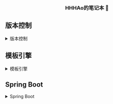<html>
	<head>
		<meta charset="UTF-8"></meta>
		<link rel="stylesheet" href="https://cdn.jsdelivr.net/npm/bootstrap@4.4.1/dist/css/bootstrap.min.css" integrity="sha384-Vkoo8x4CGsO3+Hhxv8T/Q5PaXtkKtu6ug5TOeNV6gBiFeWPGFN9MuhOf23Q9Ifjh" crossorigin="anonymous">
	</head>
	<body>
    <div class="alert alert-dark" role="alert" align="center">
      <h3>&emsp;HHHAo的笔记本 📒</h3>
    </div>
    <div class="jumbotron">

## 版本控制
<details>
<summary>版本控制</summary>
<details>
<summary>Git</summary>

### Git :monkey:
<details>
<summary>GIT 原理</summary>

---
#### GIT原理

---
- 工作流
```
克隆 Git 资源作为工作目录。
在克隆的资源上添加或修改文件。
如果其他人修改了，你可以更新资源。
在提交前查看修改。
提交修改。
在修改完成后，如果发现错误，可以撤回提交并再次修改并提交。
```
![git](assets/59c31e4400013bc911720340.jpeg)
</details>
<details>
<summary>快速使用</summary>

---
#### 快速使用

---
```git
$ git init

$ git add 文件名

# 添加当前目录的所有文件到暂存区
$ git add .

$ git commmit -m  "代码提交信息"

$ git remote add origin(远程仓库名) 链接

$ git push origin master

$ git push origin HEAD:test

$ git pull [remote] [branch]

$ git status

$ git log

# 下载远程仓库的所有变动
$ git fetch [remote]

# 管理远程仓库
$ git remote rm origin
$ git remote set-url origin 链接
$ git remote -v

#克隆:本地/远程SSH/远程HTTPS
$ git clone /path/to/repository
$ git clone username@host:/path/to/repository
$ git clone 连接地址
```
</details>
<details>
<summary>命令大全</summary>

---
#### Git命令大全

---
##### 1.新建代码库
```git
# 在当前目录新建一个Git代码库
$ git init
 
# 新建一个目录，将其初始化为Git代码库
$ git init [project-name]
 
# 下载一个项目和它的整个代码历史
```
###### 2.配置
```git
# 显示当前的Git配置
$ git config --list
 
# 编辑Git配置文件
$ git config -e [--global]
 
# 设置提交代码时的用户信息
$ git config [--global] user.name "[name]"
$ git config [--global] user.email "[email address]"
```
###### 3.增加/删除文件
```git
# 添加指定文件到暂存区
$ git add [file1] [file2] ...
 
# 添加指定目录到暂存区，包括子目录
$ git add [dir]
 
# 添加当前目录的所有文件到暂存区
$ git add .
 
# 添加每个变化前，都会要求确认
# 对于同一个文件的多处变化，可以实现分次提交
$ git add -p
 
# 删除工作区文件，并且将这次删除放入暂存区
$ git rm [file1] [file2] ...
 
# 停止追踪指定文件，但该文件会保留在工作区
$ git rm --cached [file]
 
# 改名文件，并且将这个改名放入暂存区
$ git mv [file-original] [file-renamed]
```
##### 4.代码提交
```git
# 提交暂存区到仓库区
$ git commit -m [message]
 
# 提交暂存区的指定文件到仓库区
$ git commit [file1] [file2] ... -m [message]
 
# 提交工作区自上次commit之后的变化，直接到仓库区
$ git commit -a
 
# 提交时显示所有diff信息
$ git commit -v
 
# 使用一次新的commit，替代上一次提交
# 如果代码没有任何新变化，则用来改写上一次commit的提交信息
$ git commit --amend -m [message]
 
# 重做上一次commit，并包括指定文件的新变化
$ git commit --amend [file1] [file2] ...
```
##### 5.分支
```git
# 列出所有本地分支
$ git branch
 
# 列出所有远程分支
$ git branch -r
 
# 列出所有本地分支和远程分支
$ git branch -a
 
# 新建一个分支，但依然停留在当前分支
$ git branch [branch-name]
 
# 新建一个分支，并切换到该分支
$ git checkout -b [branch]
 
# 新建一个分支，指向指定commit
$ git branch [branch] [commit]
 
# 新建一个分支，与指定的远程分支建立追踪关系
$ git branch --track [branch] [remote-branch]
 
# 切换到指定分支，并更新工作区
$ git checkout [branch-name]
 
# 切换到上一个分支
$ git checkout -
 
# 建立追踪关系，在现有分支与指定的远程分支之间
$ git branch --set-upstream [branch] [remote-branch]
 
# 合并指定分支到当前分支
$ git merge [branch]
 
# 选择一个commit，合并进当前分支
$ git cherry-pick [commit]
 
# 删除分支
$ git branch -d [branch-name]
 
# 删除远程分支
$ git push origin --delete [branch-name]
$ git branch -dr [remote/branch]
```
##### 6.标签
```git
# 列出所有tag
$ git tag
 
# 新建一个tag在当前commit
$ git tag [tag]
 
# 新建一个tag在指定commit
$ git tag [tag] [commit]
 
# 删除本地tag
$ git tag -d [tag]
 
# 删除远程tag
$ git push origin :refs/tags/[tagName]
 
# 查看tag信息
$ git show [tag]
 
# 提交指定tag
$ git push [remote] [tag]
 
# 提交所有tag
$ git push [remote] --tags
 
# 新建一个分支，指向某个tag
$ git checkout -b [branch] [tag]
```
##### 7.远程同步
```git
# 下载远程仓库的所有变动
$ git fetch [remote]
 
# 显示所有远程仓库
$ git remote -v
 
# 显示某个远程仓库的信息
$ git remote show [remote]
 
# 增加一个新的远程仓库，并命名
$ git remote add [shortname] [url]
 
# 取回远程仓库的变化，并与本地分支合并
$ git pull [remote] [branch]
 
# 上传本地指定分支到远程仓库
$ git push [remote] [branch]
 
# 强行推送当前分支到远程仓库，即使有冲突
$ git push [remote] --force
 
# 推送所有分支到远程仓库
$ git push [remote] --all
```
##### 8.查看信息
```git
# 显示有变更的文件
$ git status
 
# 显示当前分支的版本历史
$ git log
 
# 显示commit历史，以及每次commit发生变更的文件
$ git log --stat
 
# 搜索提交历史，根据关键词
$ git log -S [keyword]
 
# 显示某个commit之后的所有变动，每个commit占据一行
$ git log [tag] HEAD --pretty=format:%s
 
# 显示某个commit之后的所有变动，其"提交说明"必须符合搜索条件
$ git log [tag] HEAD --grep feature
 
# 显示某个文件的版本历史，包括文件改名
$ git log --follow [file]
$ git whatchanged [file]
 
# 显示指定文件相关的每一次diff
$ git log -p [file]
 
# 显示过去5次提交
$ git log -5 --pretty --oneline
 
# 显示所有提交过的用户，按提交次数排序
$ git shortlog -sn
 
# 显示指定文件是什么人在什么时间修改过
$ git blame [file]
 
# 显示暂存区和工作区的差异
$ git diff
 
# 显示暂存区和上一个commit的差异
$ git diff --cached [file]
 
# 显示工作区与当前分支最新commit之间的差异
$ git diff HEAD
 
# 显示两次提交之间的差异
$ git diff [first-branch]...[second-branch]
 
# 显示今天你写了多少行代码
$ git diff --shortstat "@{0 day ago}"
 
# 显示某次提交的元数据和内容变化
$ git show [commit]
 
# 显示某次提交发生变化的文件
$ git show --name-only [commit]
 
# 显示某次提交时，某个文件的内容
$ git show [commit]:[filename]
 
# 显示当前分支的最近几次提交
$ git reflog
```
##### 9.撤销
```git
# 恢复暂存区的指定文件到工作区
$ git checkout [file]
 
# 恢复某个commit的指定文件到暂存区和工作区
$ git checkout [commit] [file]
 
# 恢复暂存区的所有文件到工作区
$ git checkout .
 
# 重置暂存区的指定文件，与上一次commit保持一致，但工作区不变
$ git reset [file]
 
# 重置暂存区与工作区，与上一次commit保持一致
$ git reset --hard
 
# 重置当前分支的指针为指定commit，同时重置暂存区，但工作区不变
$ git reset [commit]
 
# 重置当前分支的HEAD为指定commit，同时重置暂存区和工作区，与指定commit一致
$ git reset --hard [commit]
 
# 重置当前HEAD为指定commit，但保持暂存区和工作区不变
$ git reset --keep [commit]
 
# 新建一个commit，用来撤销指定commit
# 后者的所有变化都将被前者抵消，并且应用到当前分支
$ git revert [commit]
 
# 暂时将未提交的变化移除，稍后再移入
$ git stash
$ git stash pop
```
</details>
<details>
<summary>问题记录</summary>

---
#### 问题记录

---

##### github无法显示图片
- 输入raw.githubusercontent.com查询IP地址
- 修改hosts文件:sudo vi /etc/hosts
- 添加以下内容保存即可 （IP地址查询后相应修改，可以ping不同IP的延时 选择最佳IP地址）
```
# GitHub Start
52.74.223.119 github.com
192.30.253.119 gist.github.com
54.169.195.247 api.github.com
185.199.111.153 assets-cdn.github.com
151.101.76.133 raw.githubusercontent.com
151.101.108.133 user-images.githubusercontent.com
151.101.76.133 gist.githubusercontent.com
151.101.76.133 cloud.githubusercontent.com
151.101.76.133 camo.githubusercontent.com
151.101.76.133 avatars0.githubusercontent.com
151.101.76.133 avatars1.githubusercontent.com
151.101.76.133 avatars2.githubusercontent.com
151.101.76.133 avatars3.githubusercontent.com
151.101.76.133 avatars4.githubusercontent.com
151.101.76.133 avatars5.githubusercontent.com
151.101.76.133 avatars6.githubusercontent.com
151.101.76.133 avatars7.githubusercontent.com
151.101.76.133 avatars8.githubusercontent.com
# GitHub End
```
</details>
</details>


<details>
<summary>SVN</summary>

### SVN :monkey:
<details>
<summary>原理</summary>

---
#### SVN 原理

---

##### SVN 简介

- Subversion(SVN) 是一个开源的版本控制系統, 也就是说 Subversion 管理着随时间改变的数据。 这些数据放置在一个中央资料档案库(repository) 中。 这个档案库很像一个普通的文件服务器, 不过它会记住每一次文件的变动。 这样你就可以把档案恢复到旧的版本, 或是浏览文件的变动历史。

##### SVN 的一些概念
- repository（源代码库）:源代码统一存放的地方
- Checkout（提取）:当你手上没有源代码的时候，你需要从repository checkout一份
- Commit（提交）:当你已经修改了代码，你就需要Commit到repository
- Update（更新）:当你已经Checkout了一份源代码， Update一下你就可以和Repository上的源代码同步，你手上的代码就会有最新的变更
- 日常工作流程：Checkout（克隆,一段时间后）---> Update(获得最新的代码) --> 作出自己的修改并调试成功 --> Commit(大家就可以看到你的修改了) 。
-  Conflict（冲突）: 如果两个程序员同时修改了同一个文件呢, SVN 可以合并这两个程序员的改动，实际上SVN管理源代码是以行为单位的，就是说两个程序员只要不是修改了同一行程序，SVN都会自动合并两种修改。如果是同一行，SVN 会提示文件 Conflict,冲突，需要手动确认。
##### SVN 工作流程
- 创建版本库
  - 版本库相当于一个集中的空间，用于存放开发者所有的工作成果。版本库不仅能存放文件，还包括了每次修改的历史，即每个文件的变动历史。
  - Create 操作是用来创建一个新的版本库。大多数情况下这个操作只会执行一次。当你创建一个新的版本库的时候，你的版本控制系统会让你提供一些信息来标识版本库，例如创建的位置和版本库的名字。
- 检出
  - Checkout 操作是用来从版本库创建一个工作副本。工作副本是开发者私人的工作空间，可以进行内容的修改，然后提交到版本库中。
- 更新
  - update 操作是用来更新版本库的。这个操作将工作副本与版本库进行同步。由于版本库是由整个团队共用的，当其他人提交了他们的改动之后，你的工作副本就会过期。
- 执行变更
  - 当检出之后，你就可以做很多操作来执行变更。编辑是最常用的操作。你可以编辑已存在的文件，例如进行文件的添加/删除操作。
  - 你可以添加、删除、Rename、移动文件/目录。但是这些变更的文件目录不会立刻成为版本库的一部分，而是被添加进待变更列表中，直到执行了 commit 操作后才会成为版本库的一部分。
- 复查变化
  - 当你检出工作副本或者更新工作副本后，你的工作副本就跟版本库完全同步了。但是当你对工作副本进行一些修改之后，你的工作副本会比版本库要新。在 commit 操作之前复查下你的修改是一个很好的习惯。
  - Status 操作列出了工作副本中所进行的变动。正如我们之前提到的，你对工作副本的任何改动都会成为待变更列表的一部分。Status 操作就是用来查看这个待变更列表。
  - Status 操作只是提供了一个变动列表，但并不提供变动的详细信息。你可以用 diff 操作来查看这些变动的详细信息。
- 修复错误
  - 我们来假设你对工作副本做了许多修改，但是现在你不想要这些修改了，这时候 revert 操作将会帮助你。
  - Revert 操作重置了对工作副本的修改。它可以重置一个或多个文件/目录。当然它也可以重置整个工作副本。在这种情况下，revert 操作将会销毁待变更列表并将工作副本恢复到原始状态。
- 解决冲突
  - 合并的时候可能会发生冲突。Merge 操作会自动处理可以安全合并的东西。其它的会被当做冲突。例如，"hello.c" 文件在一个分支上被修改，在另一个分支上被删除了。这种情况就需要人为处理。Resolve 操作就是用来帮助用户找出冲突并告诉版本库如何处理这些冲突。
- 提交更改
  - Commit 操作是用来将更改从工作副本到版本库。这个操作会修改版本库的内容，其它开发者可以通过更新他们的工作副本来查看这些修改。
  - 在提交之前，你必须将文件/目录添加到待变更列表中。列表中记录了将会被提交的改动。当提交的时候，我们通常会提供一个注释来说明为什么会进行这些改动。这个注释也会成为版本库历史记录的一部分。
  - Commit 是一个原子操作，也就是说要么完全提交成功，要么失败回滚。用户不会看到成功提交一半的情况。
</details>
<details>
<summary>快速使用</summary>

---
#### 快速使用

---
```shell
svnadmin create /Users/apple/svn/mycode

svnserve -d -r /path/svn  

#初始化导入svn服务器
svn import /Users/apple/webSite svn://localhost/mycode/webSite --username=mj --password=123 -m "初始化导入"

svn checkout svn://localhost/mycode --username=mj --password=123 /Users/apple/svnwebSite

#提交更改过的代码到服务器
cd /Users/apple/svnwebSite
svn commit -m "修改了webSite文件"

#更新服务器端的代码到客户端
cd /Users/apple/svnwebSite
svn update

svn help
svnserve --version
```
</details>
<details>
<summary>配置及启动</summary>

---
#### 配置及启动

---
- 手动新建版本库目录
  ```mkdir /opt/svn```
- 创建版本库
  ```svnadmin create /opt/svn/runoob```
- 修改仓库配置
  - 修改conf文件夹下的svnserve.conf文件
    ```properties
    [general]
    #anon-access = none，这样禁止匿名访问，需要帐号密码才能访问
    anon-access = none
    auth-access = write
    password-db = passwd
    authz-db = authz
    [sasl]
    ```
  - 修改conf下的passwd文件，在[users]后面加入用户和密码
      ```
      administrator = admin@Svnserver
      xiayong = xiayong
      ```
- 启动svn服务
  - ```svnserve -d -r 目录 --log-file=/var/log/svn.log --listen-port 端口号```
    - -r: 配置方式决定了版本库访问方式。
    - --log-file=/var/log/svn.log: 指定日志路径
    - --listen-port: 指定SVN监听端口，不加此参数，SVN默认监听3690
- 两种启动方式
  - 由于-r 配置方式的不一样，SVN启动就可以有两种不同的访问方式
  - 方式一：
    - -r直接指定到版本库(称之为单库svnserve方式)
  ```svnserve -d -r /opt/svn/runoob```
一个svnserve只能为一个版本库工作
    - authz配置文件中对版本库权限的配置应这样写：
      ```properties
      [groups]
      admin=user1
      dev=user2
      [/]
      @admin=rw
      user2=r
      ```
    - 使用类似这样的URL：svn://192.168.0.1/　即可访问runoob版本库
  - 方式二：
    - 指定到版本库的上级目录(称之为多库svnserve方式)
    ```svnserve -d -r /opt/svn```
一个svnserve可以为多个版本库工作
    - authz配置文件中对版本库权限的配置应这样写：
      ```properties
      [groups]
      admin=user1
      dev=user2
      [runoob:/]
      @admin=rw
      user2=r
      [runoob01:/]
      @admin=rw
      user2=r
      ```
      如果此时你还用[/]，则表示所有库的根目录，同理，[/src]表示所有库的根目录下的src目录。
    - 使用类似这样的URL：svn://192.168.0.1/runoob　即可访问runoob版本库。
- 启动测试(可选)
  ```  telnet localhost 3690```
- 创建默认目录结构(可选)
  - 首先在本地把目录结构建立好
    ```shell
    $ sudo mkdir -p /tmp/svntemp
    $ cd /tmp/svntemp/
    $ sudo mkdir tags trunk branches

    1.trunk是主分支，是日常开发进行的地方。
    2.branches是分支。一些阶段性的release版本，这些版本是可以继续进行开发和维护的，则放在branches目录中。又比如为不同用户客制化的版本，也可以放在分支中进行开发。
    3.tags目录一般是只读的，这里存储阶段性的发布版本，只是作为一个里程碑的版本进行存档。
    ```
  - 接下来将本地目录结构导入到我们的svn仓库中
    ```shell
    $ sudo svn import -m 'init repo' /tmp/svntemp/ svn://localhost/local
    Authentication realm: <svn://localhost:3690> af662c40-23bf-43f4-93fa-8bf7eff40771
    Password for 'root':
    Authentication realm: <svn://localhost:3690> af662c40-23bf-43f4-93fa-8bf7eff40771
    Username: administrator
    Password for 'administrator':
    Adding         /tmp/svntemp/trunk
    Adding         /tmp/svntemp/branches
    Adding         /tmp/svntemp/tags
    Committed revision 1.
    ```
    我是使用administrator这个用户导入的，因为目前只有这个用户才有权限。
  - 现在我们的svn服务器已经可以用了，可以使用svn://localhost/local来访问我们的local这个仓库，当然不要忘记了，我们刚才新添加了目录，需要修改权限。
      ```properties
      [local:/branches]
      @user = rw
      [local:/tags]
      @user = r
      [local:/trunk]
      @user = rw
      ```
- svn开机启动（可选）
  - 编辑/etc/rc.local文件，在这个文件中加入以下内容(此文件在Mac系统中是没有的，需要手动创建)
      ```shell
      # to run the svnserver on the automatically.
      svnserve -d -r /data/svn/repositories
      ```
</details>
<details>
<summary>问题记录</summary>

---
#### 问题记录
---
```shell
#linux 下停止所有的svn服务
killall svnserve

#windows 下停止svn服务
net stop svn 【停止服务】

#windows 下删除svn服务
sc delete svn 【删除服务】

#启动认证失败
#删除认证缓存设置即可
rm -rf ~/.subversion/auth
```
</details>
</details>
</details>

## 模板引擎
<details>
<summary>模板引擎</summary>
<details>
<summary>简介</summary>

---
### 简介 :monkey:
---
- 一种基于模板和要改变的数据， 并用来生成输出文本(HTML网页，电子邮件，配置文件，源代码等)的通用工具。在模板中，你可以专注于如何展现数据， 而在模板之外可以专注于要展示什么数据。
&emsp; 
- Thymeleaf与FreeMarker比较
&emsp; 
  - Thymeleaf
    `Html里写模板`
    - 优点
    `静态html嵌入标签属性，浏览器可以直接打开模板文件，便于前后端联调`
    - 特点
      - 动静结合
    `Thymeleaf 在有网络和无网络的环境下皆可运行，即它可以让美工在浏览器查看页面的静态效果，也可以让程序员在服务器查看带数据的动态页面效果。这是由于它支持 html 原型，然后在 html 标签里增加额外的属性来达到模板+数据的展示方式。浏览器解释 html 时会忽略未定义的标签属性，所以 thymeleaf 的模板可以静态地运行；当有数据返回到页面时，Thymeleaf 标签会动态地替换掉静态内容，使页面动态显示。`
      - 与SpringBoot完美整合
    `SpringBoot提供了Thymeleaf的默认配置，并且为Thymeleaf设置了视图解析器，我们可以像以前操作jsp一样来操作Thymeleaf。代码几乎没有任何区别，就是在模板语法上有区别。`
    - 缺点
    `模板必须符合xml规范
    js脚本必须加入/*<![CDATA[*/标识，否则一个&符号就会导致后台模板合成抛异常，而且错误信息巨不友好，害得我调试了好几个小时才明白是怎么回事。js里面还好办，这样是在html里面含有&等符号，还需要转义？忒麻烦了！`
    `Thymaleaf的自定义方法较难实现完美的数据转换`
&emsp; 
  - FreeMarker
    `模板里写Html`
      - 优点
     `严格的 MVC (模型 视图 控制器) 模式`
     `宏的强大和自定义节点转换方法函数适合特殊、复杂数据的转化`
      - 缺点
      `前后端联调不方便`

</details>
<details>
<summary>Tymeleaf</summary>

---
### Tymeleaf :monkey:
---
<details>
<summary>快速使用</summary>

#### 快速使用
- 我们的表达式写在一个名为：th:text的标签属性中，这个叫做指令
```html
<!-- 引入命名空间前缀 -->
<html lang="en" xmlns:th="http://www.thymeleaforg">
<!-- 取值：先在request中找，然后session，再servlet context -->
<body>
  <h1 th:text="${msg}">test</h1>
</body>
```
```java
// 后台model将数据写入request
@GetMapping("test2")
public String test2(Model model){
    User user = new User();
    user.setAge(21);
    user.setName("Jackson");
    user.setFriend(new User("李小龙", 30));
    model.addAttribute("user", user);
    return "hello2";
}
```
```java
 String msg = "<h1>啦啦啦</h1>";
```
```html
th:text与th:utexte区别
<!-- 用th:text不会解析html，用th:utext会解析html，在页面中显示相应的样式 -->
 <p th:text="采用text标签： + ${msg}"></p>
<!-- 采用text标签：<h1>啦啦啦</h1> -->
 <p th:utext="采用utext标签： + ${msg}"></p>
<!-- 采用utext标签：
     啦啦啦 -->
```
</details>
<details>
<summary>语法</summary>

#### 语法
- 变量（取值）、方法、条件判断、循环、运算、逻辑运算、布尔运算、比较运算、条件运算、其它
```html
变量
<!-- 
如果不支持这种th:的命名空间写法，那么可以把th:text换成 data-th-text
获取变量值，我们使用的是经典的对象.属性名方式。
有些情况下，我们的属性名可能本身也是变量：例如：${user.name} 可以写作${user['name']}
 -->

变量_自定义变量
<h2>
    <p>Name: <span th:text="${user.name}">Jack</span>.</p>
    <p>Age: <span th:text="${user.age}">21</span>.</p>
    <p>friend: <span th:text="${user.friend.name}">Rose</span>.</p>
</h2>
<!-- 我们获取用户的所有信息，分别展示。
当数据量比较多的时候，频繁的写user.就会非常麻烦。因此，Thymeleaf提供了自定义变量来解决 -->
<h2 th:object="${user}">
    <p>Name: <span th:text="*{name}">Jack</span>.</p>
    <p>Age: <span th:text="*{age}">21</span>.</p>
    <p>friend: <span th:text="*{friend.name}">Rose</span>.</p>
</h2>
<!-- 首先在 h2上 用 th:object="${user}"获取user的值，并且保存
然后，在h2内部的任意元素上，可以通过 *{属性名}的方式，来获取user中的属性，这样就省去了大量的user.前缀了 -->

方法

方法_拼接
<span th:text="'欢迎您:' + ${user.name} + '!'"></span>
<!-- 字符串字面值需要用''，拼接起来非常麻烦，Thymeleaf对此进行了简化，使用一对|即可： -->
<span th:text="|欢迎您:${user.name}|"></span>

方法调用
<!-- ognl表达式本身就支持方法调用 -->
<h2 th:object="${user}">
    <p>FirstName: <span th:text="*{name.split(' ')[0]}">Jack</span>.</p>
    <p>LastName: <span th:text="*{name.split(' ')[1]}">Li</span>.</p>
</h2>
<!-- 这里我们调用了name（是一个字符串）的split方法。 -->

方法——内置对象：后面

运算
<span th:text="${user.sex} ? '男':'女'"></span>

循环
<tr th:each="user : ${users}">
    <td th:text="${user.name}">Onions</td>
    <td th:text="${user.age}">2.41</td>
</tr>
<tr th:each="user,stat : ${users}">
    <td th:text="${user.name}">Onions</td>
    <td th:text="${user.age}">2.41</td>
</tr>
<!-- 
stat对象包含以下属性：
index，从0开始的角标
count，元素的个数，从1开始
size，总元素个数
current，当前遍历到的元素
even/odd，返回是否为偶/奇，boolean值
first/last，返回是否为第一或最后，boolean值 
-->

逻辑判断if
<!-- 使用th:if 或者 th:unless ，两者的意思恰好相反。 -->
<!-- 如果表达式的值为true，则标签会渲染到页面，否则不进行渲染。 -->
<span th:if="${user.age} > 24">老油条</span>

分支控制switch
<!-- 需要注意的是，一旦有一个th:case成立，其它的则不再判断。与java中的switch是一样的。 -->
<!-- 另外th:case="*"表示默认，放最后。 -->
<div th:switch="${user.role}">
  <p th:case="'admin'">用户是管理员</p>
  <p th:case="'manager'">用户是经理</p>
  <p th:case="*">用户是别的玩意</p>
</div>

JS模板
<!-- 模板引擎不仅可以渲染html，也可以对JS中的进行预处理。为在纯静态环境下可以运行，Thymeleaf代码可被注释起来 -->
<!-- 在script标签中通过th:inline="javascript"来声明这是要特殊处理的js脚本 -->
<script th:inline="javascript">
    const user = /*[[${user}]]*/ {};
    const age = /*[[${user.age}]]*/ 20;
    console.log(user);
    console.log(age)
</script>
<!-- 语法结构：const user = /*[[Thymeleaf表达式]]*/ "静态环境下的默认值"; -->
<!-- 因为Thymeleaf被注释起来，因此即便是静态环境下， js代码也不会报错，而是采用表达式后面跟着的默认值。且User对象会被直接处理为json格式。 -->
```
##### 内置对象
- 这些对象中提供了一些方法，方便我们来调用。获取这些对象，需要使用#对象名来引用。

##### 环境相关对象

| 对象            | 作用                                          |
| --------------- | --------------------------------------------- |
| #ctx            | 获取Thymeleaf自己的Context对象                |
| #requset        | 如果是web程序，可以获取HttpServletRequest对象 |
| #response       | 如果是web程序，可以获取HttpServletReponse对象 |
| #session        | 如果是web程序，可以获取HttpSession对象        |
| #servletContext | 如果是web程序，可以获取HttpServletContext对象 |
##### 全局对象  

| 对象       | 作用                             |
| ---------- | -------------------------------- |
| #dates     | 处理java.util.date的工具对象     |
| #calendars | 处理java.util.calendar的工具对象 |
| #numbers   | 用来对数字格式化的方法           |
| #strings   | 用来处理字符串的方法             |
| #bools     | 用来判断布尔值的方法             |
| #arrays    | 用来护理数组的方法               |
| #lists     | 用来处理List集合的方法           |
| #sets      | 用来处理set集合的方法            |
| #maps      | 用来处理map集合的方法            |

##### 应用
```java
@GetMapping("test3")
public String show3(Model model){
    model.addAttribute("today", new Date());
    return "hello3";
}
```
```html
<p>
  今天是: <span th:text="${#dates.format(today,'yyyy-MM-dd')}">2018-04-25</span>
</p>
```
</details>
</details>
<details>
<summary>FreeMarker</summary>

---
### FreeMarker :monkey:
---
<details>
<summary>快速使用</summary>

#### 快速使用
- 数据（java）+模板（ftl）= 结果（html）
```html
这里是ftl文件
<!-- 先在request中找，然后session，再servlet context -->
<html>
  <head>
    <meta http-equiv="Content-Type" content="text/html; charset=UTF-8">
    <title>Insert title here</title>
  </head>
  <body>
    <h1>你好： ${username}</h1>
  </body>
</html>
```
```java
java后台整合
//1.加载模板、创建核心配置对象
Configuration configuration = new Configuration (configuration. VERSION_2_3_28);
//设置加载的目录
// 在本类所在包中加载ft1文件, "代表当前包的意思confiquration.setclassForTemplateLoading(本类.class.")
//设置编码
configuration. setDefaultEncoding "UTF-8" );
// 得到模板对象
Template template- confiquration.getTemplate ("demo.ft1");
//2.处理数据
Map-String, Object> data = new HashMap-String, Object>();
data.put ("site", "百度");
data.put ("ur","www.baidu.com");
// 3.产生输出
// System.out向控制台输出,是一个printStream字节流,要转换为字符流
template.process (data, new outputstreamwriter(System.out));
```
```ftl
站点：${site}-- 地址：${ur}}
```
</details>
<details>
<summary>命令大全</summary>

#### 语法
- 变量（取值）、方法、条件判断、循环、运算、逻辑运算、布尔运算、比较运算、条件运算、其它
```markdown
取值
$ {属性名} 可对属性进行计算
$ {属性名!默认值} 使用默认
$ {属性名?string} 格式化输出

示例
    {date?string("yyyy年MM月dd日HH:mm:ss SSS)}
    {number?string("0.00"}
    SN:${computer.sn}
    型号:${computer.model}
    状态:${computer.state}
    用户:${computer.user}
    采购时间:${computer.dop?string("yyyy年MM月dd日)}
    采购价格:${computer.price?string("0.00"}
    配置信息:
        CPU:${computer.info["cpu"]}
        内存:${computer.info["memory"] !"无内存信息"}
```
```markdown
空值判断、处理
<!-- FreeMarker的变量必须赋值，否则就会抛出异常。而对于FreeMarker来说，null值和不存在的变量是完全一样的，因为FreeMarker无法理解null值。 -->
FreeMarker提供两个运算符来避免空值:

1. !：指定缺失变量的默认值
    !运算符有两种用法：
        variable!或variable!defaultValue
        第一种用法不给变量指定默认值，表明默认值是空字符串、长度为0的集合、或长度为0的Map对象。
    注意：使用!运算符指定默认值并不要求默认值的类型和变量类型相同。

测试空值：
    ${sss} <#--没有定义这个变量，会报异常！-->
    ${sss!} <#--没有定义这个变量，默认值是空字符串！-->
    ${sss!"abc"} <#--没有定义这个变量，默认值是字符串abc！-->

2. ??：判断变量是否存在
    ??运算符返回布尔值，如：variable??，如果变量存在，返回true，否则返回false。
```
```markdown

assign指令：
用于为该模板页面创建或替换一个顶层变量
<#assign name=value [in namespacehash]>,
<!-- 这个用法用于指定一个名为name的变量,该变量的值为value
     此外,FreeMarker允许在使用assign指令里增加in子句
     in子句用于将创建的name变量放入namespacehash命名空间中. -->
  <#assign name="李四">
    姓名：${name}
  <#assign info={"name":"张三","address":"上海"}>
    姓名：${info.name}
    地址：${info.address}
  <#assign seq = ["foo", "bar", "baz"]>

字符串输出:
    ${"Hello ${name} !"} / ${"Hello " + name + " !"}
    <#assign cname=r"特殊字符完成输出(http:\www.baidu.com)">
    ${cname}

字符串截取 ： 
    通过下标直接获取下标对应的字母： ${name[2]}
    起点下标..结尾下标截取字符串：${name[0..5]}

算数运算：
    <#-- 支持"+"、"－"、"*"、"/"、"%"运算符 -->
    <#assign number1 = 10>
    <#assign number2 = 5>
    "+" : ${number1 + number2}
    "－" : ${number1 - number2}
    "*" : ${number1 * number2}
    "/" : ${number1 / number2}
    "%" : ${number1 % number2}

比较运算符：
<!-- 
      EQ 就是 EQUAL等于
      NE就是 NOT EQUAL不等于
      GT 就是 GREATER THAN大于　
      LT 就是 LESS THAN小于
      GE 就是 GREATER THAN OR EQUAL 大于等于
      LE 就是 LESS THAN OR EQUAL 小于等于 
-->
<!--freemarker里面不能包含 ">", "<" 所以要用到大于和小于,就要用gt,lt -->
  <#if number1 + number2 gte 12 || number1 - number2 lt 6>
      "*" : ${number1 * number2}
  <#else>
      "/" : ${number1 / number2}
  </#if>

内建函数：
    <#assign data = "abcd1234">
    第一个字母大写：${data?cap_first}
    所有字母小写：${data?lower_case}
    所有字母大写：${data?upper_case}
    <#assign floatData = 12.34>
    数值取整数：${floatData?int}
    获取集合的长度：${users?size}
    时间格式化：${dateTime?string("yyyy-MM-dd")}

空判断和对象集合：
  <#if users??>
      <#list users as user >
          ${user.id} - ${user.name}
      </#list>
  <#else>
      ${user!"变量为空则给一个默认值"}
  </#if>

Map集合：
  <#assign mapData={"name":"程序员", "salary":15000}>

  直接通过Key获取 Value值：${mapData["name"]}

  通过Key遍历Map：
  <#list mapData?keys as key>
      Key: ${key} - Value: ${mapData[key]}
  </#list>

  通过Value遍历Map：
  <#list mapData?values as value>
      Value: ${value}
  </#list>

List集合：
  <#assign listData=["ITDragon", "blog", "is", "cool"]>
  <#list listData as value>${value} </#list>

include指令：
  引入其他文件：<#include "otherFreeMarker.ftl" />

macro宏指令：
  <#macro mo>
    定义无参数的宏macro--${name}
  </#macro>
    使用宏macro: <@mo />
  <#macro moArgs a b c>
    定义带参数的宏macro-- ${a+b+c}
  </#macro>
    使用带参数的宏macro: <@moArgs a=1 b=2 c=3 />

命名空间：
  <#import "otherFreeMarker.ftl" as otherFtl>
  ${otherFtl.otherName}
  <@otherFtl.addMethod a=10 b=20 />
  <#assign otherName="修改otherFreeMarker.ftl中的otherName变量值"/>
  ${otherFtl.otherName}
  <#assign otherName="修改otherFreeMarker.ftl中的otherName变量值" in otherFtl />
  ${otherFtl.otherName}
```
</details>
</details>
</details>

## Spring Boot
<details>
<summary>Spring Boot</summary>
<details>
<summary>Dependency</summary>

---
### Dependency :monkey:
---
<details>
<summary>各依赖介绍</summary>

#### Spring Web
集成了Tomcat、SpringMVC、RESTful
#### DevTools
代码修改热更新，无需重启
监控程序的变化，然后进行自动重新启动
#### Lombok
消除模板代码
getter、setter、构造器、toString()、equals()等
在运行过程中，自动生成，注解后便可直接调用
  - 注解介绍
    ```properties
    @NonNull : 让你不在担忧并且爱上NullPointerException

    @CleanUp : 自动资源管理：不用再在finally中添加资源的close方法

    @Setter/@Getter : 自动生成set和get方法

    @ToString : 自动生成toString方法

    @EqualsAndHashcode : 从对象的字段中生成hashCode和equals的实现

    @NoArgsConstructor/@RequiredArgsConstructor/@AllArgsConstructor:自动生成构造方法

    @Data : 自动生成set/get方法，toString方法，equals方法，hashCode方法，不带参数的构造方法

    @Value : 用于注解final类

    @Builder : 产生复杂的构建器api类

    @SneakyThrows : 异常处理（谨慎使用）

    @Synchronized : 同步方法安全的转化

    @Getter(lazy=true) :
        （1）该标注用于生成一个 lazy 版的 getter，它会在第一次调用这个 getter 时计算一次值，然后从那里开始缓存它。如果计算该值需要大量 CPU，或者该值占用大量内存，这可能很有用。
        注意：Lombok 会自动去管理线程安全的问题，所以不会存在重复赋值的问题。
        （2）要使用此功能，需要创建一个 private final 变量，并且使用运行成本高的表达式对其进行初始化，同时使用 @Getter(lazy=true) 注解进行标注。
        示例

    @Log : 支持各种logger对象，使用时用对应的注解，如：@Log4j

    使用技巧:
        在 Bean / Entity 类上使用 @Data 注解。
        需要使用 Log 对象的地方使用 @Log4j（依项目日志框架决定）。
        注意：lombok 的注解不能被继承。
    ```
#### Spring Configuration Processor
让配置文件有提示
使用其他配置文件xml或properties
  - 示例
使用 @EnableConfigurationProperties开启 @ConfigurationProperties注解
    ```java
    @Data
    @Component
    @ConfigurationProperties(prefix = "author")
    @PropertySource(value = {"classpath:demo.properties" }, ignoreResourceNotFound = false, encoding = "UTF-8", name = "demo.properties")
    public class Demo {
      private String name;
      private int age;
    }
    ```
    ```java
    @RestController
    @EnableConfigurationProperties
    public class DemoController {
        @Autowired
        Demo demo;
        @RequestMapping("/")
        public String index(){
            return "author's name is " + demo.getName() + ",ahtuor's age is " + demo.getAge();
        }
    }
    ```
    使用 @Value 需要注入的值较多时，代码就会显得冗余，于是 @ConfigurationProperties登场了
    ```java
    @Data
    @Component
    @PropertySource(value = {"classpath:static/config/demo.properties" }, ignoreResourceNotFound = false, encoding = "UTF-8", name = "demo.properties")
    public class AuthorTest {
        @Value ("${author.name}") 
        private String name;
        @value ("${author. age}"
        private int age;
    }
    ```
#### Spring Session
- 为什么使用
布式应用和集群应用中，用户的请求可能被负载分发至不同的服务器，此时传统的web容器管理用户会话session的方式即行不通。除非集群或者分布式web应用能够共享session，尽管tomcat等支持这样做。但是这样存在以下两点问题：
  - 需要侵入web容器，提高问题的复杂
  - web容器之间共享session，集群机器之间势必要交互耦合
- session容器
  - 使用第三方仓储来实现集群session管理，也就是常说的分布式session容器，替换应用容器（如tomcat的session容器）。仓储的实现，Spring Session提供了三个实现（redis，mongodb，jdbc），其中redis使我们最常用的。
  - 可以非常方便的扩展Cookie和自定义Session相关的Listener，Filter。
  - 可以很方便的与Spring Security集成，增加诸如findSessionsByUserName，rememberMe，限制同一个账号可以同时在线的Session数（如设置成1，即可达到把前一次登录顶掉的效果）等等

- Spring Reactive Web
  - Spring 的reactive web框架：webflux
  - spring-webflux
    - spring-webflux与spring-webmvc平级
    - webmvc是servlet stack  based,而webflux是reactive stack based。
    - webflux是一个完全的reactive并且非阻塞的web框架。
    - flux：“流”的意思（stream, flux, rate, class, blast, grade）
作用：就是webflux可以让你在web应用下也可以体验tcp长连接传输流数据的快感了。这在过去我们都是通过一些奇技淫巧才能实现的能力。
</details>
</details>
<details>
<summary>Files Introduce</summary>

---
### Files Introduce :monkey:
---
<details>
<summary>各文件介绍</summary>

#### mvnw
- 作用:
mvnw是一个maven wrapper script,它可以让你在没有安装maven或者maven版本不兼容的条件下运行maven的命令.
**注意，需要与mvnw软件区分开，spring项目中的mvnw仅仅是个脚本，并非软件。**
- 原理:
  1. 首先寻找maven在你电脑环境变量path中的路径
  2. 如果没有找到这个路径它就会自动下载maven到一个默认的路径下,之后你就可以运行maven命令
  3. 如果碰到一些项目的peoject和你本地的maven不兼容,它会帮你下载合适的maven版本,然后运行
####mvnw.cmd
- 执行mvnw脚本的cmd入口
####.gitignore
- 分布式版本控制系统git的配置文件，意为忽略提交
- 在.gitingore 文件中，遵循相应的语法，在每一行指定一个忽略规则
</details>
</details>
<details>
<summary>application.properties</summary>

---
### application.properties :monkey:
---
<details>
<summary>各组件配置文件</summary>

#### Spring MVC
```properties
# 异步请求处理超时之前的时间量（以毫秒为单位）
spring.mvc.async.request-timeout=
# 要使用的日期格式 例如`dd / MM / yyyy`
spring.mvc.date-format=
# 发送TRACE请求到FrameworkServlet doService方法
spring.mvc.dispatch-trace-request= false
# 发送OPTIONS请求到FrameworkServlet doService方法
spring.mvc.dispatch-options-request= false
# 启用favicon.ico的解析
spring.mvc.favicon.enabled= true
# 如果在重定向方案期间应该忽略“默认”模型的内容
spring.mvc.ignore-default-model-on-redirect= true
# 要使用的区域设置
spring.mvc.locale=
# 将文件扩展名映射到内容协商的媒体类型
spring.mvc.media-types.*=
# 消息代码格式策略 例如`PREFIX_ERROR_CODE`
spring.mvc.message-codes-resolver-format=
# 用于静态资源的路径模式
spring.mvc.static-path-pattern= /**
# 如果没有发现处理程序来处理请求，则应抛出“NoHandlerFoundException”
spring.mvc.throw-exception-if-no-handler-found= false
# Spring MVC视图前缀
spring.mvc.view.prefix=
# Spring MVC视图后缀
spring.mvc.view.suffix=
```
#### FreeMarker
```properties
spring.freemarker.allow-request-override=false
设置是否允许HttpServletRequest属性覆盖(隐藏)控制器生成的同名模型属性。
spring.freemarker.allow-session-override=false
设置是否允许HttpSession属性覆盖(隐藏)控制器生成的同名模型属性。
spring.freemarker.cache=false
启用模板缓存
spring.freemarker.charset=UTF-8
设置编码格式
spring.freemarker.check-template-location=true
检查模板位置是否存在。
spring.freemarker.content-type=text/html
内容类型值
spring.freemarker.enabled=true
为这种技术启用MVC视图解决方案。
spring.freemarker.expose-request-attributes=false
设置是否应该在与模板合并之前将所有请求属性添加到模型中。
spring.freemarker.expose-session-attributes=false
设置是否在与模板合并之前将所有HttpSession属性添加到模型中。
spring.freemarker.expose-spring-macro-helpers=true
设置是否公开RequestContext供Spring宏库使用，名称为“SpringMacroRequestContext”。
spring.freemarker.prefer-file-system-access=true
更喜欢文件系统访问模板加载。文件系统访问允许对模板更改进行热检测。
spring.freemarker.prefix=
前缀，用于在构建URL时查看名称
spring.freemarker.request-context-attribute=
所有视图的RequestContext属性的名称。
spring.freemarker.settings.*=
众所周知的FreeMarker密钥将传递给FreeMarker的配置。
spring.freemarker.suffix=
后缀，该后缀用于在构建URL时查看名称。
spring.freemarker.template-loader-path=classpath:/templates/
以逗号分隔的模板路径列表。
spring.freemarker.view-names=
可以解析的视图名称的白列表。
```
#### Thymeleaf
```properties
spring.thymeleaf.cache = true #启用模板缓存
spring.thymeleaf.check-template-location = true #检查模板位置是否存在
spring.thymeleaf.content-type = text / html #Content-Type值
spring.thymeleaf.enabled = true #启用MVC Thymeleaf视图分辨率
spring.thymeleaf.encoding = UTF-8 #模板编码
spring.thymeleaf.excluded-view-names = #应该从解决方案中排除的视图名称的逗号分隔列表
spring.thymeleaf.mode = HTML5 #应用于模板的模板模式另请参见

StandardTemplateModeHandlers
spring.thymeleaf.prefix = classpath：/ templates / #在构建URL时预先查看名称的前缀
spring.thymeleaf.suffix = .html #构建URL时附加查看名称的后缀
spring.thymeleaf.template-resolver-order = #链中模板解析器的顺序
spring.thymeleaf.view-names = #可以解析的视图名称的逗号分隔列表
```
#### DataSource
```properties
spring.datasource.continue-on-error = false #初始化数据库时发生错误时不要停止
spring.datasource.data = #Data（DML）脚本资源引用
spring.datasource.driver-class-name = #JDBC驱动程序的完全限定名称默认情况下，根据URL自动检测
spring.datasource.initialize = true #使用'data.sql'填充数据库
spring.datasource.jmx-enabled = false #启用JMX支持（如果由底层池提供）
spring.datasource.jndi-name = #数据源的JNDI位置设置时，类，网址，用户名和密码将被忽略
spring.datasource.max-active = #例如100
spring.datasource.max-idle = #例如8
spring.datasource.max等待=
spring.datasource.min-evictable空闲时间-米利斯=
spring.datasource.min-idle = 8
spring.datasource.name = testdb #数据源的名称
spring.datasource.password = #登录数据库的密码
spring.datasource.platform = all #在资源模式（schema - $ {platform} .sql）中使用的平台
spring.datasource.schema = #Schema（DDL）脚本资源引用
spring.datasource.separator =;  #语句分隔符在SQL初始化脚本中
spring.datasource.sql-script-encoding = #SQL脚本编码
spring.datasource.test-on-borrow = #例如`false`
spring.datasource.test-on-return = #例如`false`
spring.datasource.test-while-idle = #
spring.datasource.time-between-eviction-runs-millis = 1
spring.datasource.type = #要使用的连接池实现的完全限定名称默认情况下，它是从类路径自动检测的
spring.datasource.url = #数据库的JDBC url
spring.datasource.username=
spring.datasource.validation-query=
```
#### Redis
```properties
# 连接工厂使用的数据库索引
spring.redis.database= 0
# Redis服务器主机
spring.redis.host= localhost
# 登录redis服务器的密码
spring.redis.password=
# 给定时间池可以分配的最大连接数 使用负值为无限制
spring.redis.pool.max-active= 8
# 池中“空闲”连接的最大数量 使用负值来表示无限数量的空闲连接
spring.redis.pool.max-idle= 8
# 连接分配在池耗尽之前在抛出异常之前应阻止的最大时间量（以毫秒为单位） 使用负值无限期地阻止
spring.redis.pool.max-wait= -1
# 定义池中维护的最小空闲连接数 此设置只有在正值时才有效果
spring.redis.pool.min-idle= 0
# redis服务器端口
spring.redis.port= 6379
# redis服务器名称
spring.redis.sentinel.master=
#
spring.redis.sentinel.nodes=
# 连接超时（毫秒）
spring.redis.timeout= 0
```
#### JMS
```properties
# 连接工厂JNDI名称 设置时，优先于其他连接工厂自动配置
spring.jms.jndi-name=
# 容器的确认模式 默认情况下，监听器被自动确认处理
spring.jms.listener.acknowledge-mode=
# 启动时自动启动容器
spring.jms.listener.auto-startup= true
# 最小并发消费者数
spring.jms.listener.concurrency=
# 最大并发消费者数
spring.jms.listener.max-concurrency=
# 指定默认的目的地类型是否为主题
spring.jms.pub-sub-domain= false
```
#### DEVTools
```properties
# DEVTOOLS（开发工具属性）
# 启用一个livereload.com兼容的服务器
spring.devtools.livereload.enabled= true
#  # Server port.
spring.devtools.livereload.port= 35729
# 应该排除的触发完全重新启动的其他模式
spring.devtools.restart.additional-exclude=
# 观看更改的附加路径
spring.devtools.restart.additional-paths=
# 启用自动重启功能
spring.devtools.restart.enabled= true
# 应该排除的模式触发完全重新启动
spring.devtools.restart.exclude= META-INF/maven/**,META-INF/resources/**,resources/**,static/**,public/**,templates/**,**/*Test.class,**/*Tests.class,git.properties
# 轮询类路径更改之间等待的时间量（以毫秒为单位）
spring.devtools.restart.poll-interval= 1000
# 触发重新启动之前没有任何类路径更改所需的安静时间量（以毫秒为单位）
spring.devtools.restart.quiet-period= 400
# 更改后的特定文件的名称将触发重新启动检查 如果未指定任何类路径文件更改将触发重新启动
spring.devtools.restart.trigger-file=
Spring batch
spring.batch.initializer.enabled = true #如果需要，在启动时创建所需的批处理表
spring.batch.job.enabled = true #在启动时执行上下文中的所有Spring批处理作业
spring.batch.job.names = #在启动时执行的作业名称的逗号分隔列表（例如`job1，job2`） 默认情况下，执行在上下文中找到的所有作业
spring.batch.schema = classpath：org / springframework / batch / core / schema - @@ platform @@sql #用于初始化数据库模式的SQL文件的路径
spring.batch.table-prefix = #所有批次元数据表的表前缀
```
#### 远程开发工具
```properties
# 用于处理远程连接的上下文路径
spring.devtools.remote.context-path= /.~~spring-boot!~
# 启用远程调试支持
spring.devtools.remote.debug.enabled= true
# 本地远程调试服务器端口
spring.devtools.remote.debug.local-port= 8000
# 用于连接到远程应用程序的代理主机
spring.devtools.remote.proxy.host=
# 用于连接到远程应用程序的代理端口
spring.devtools.remote.proxy.port=
# 启用远程重启
spring.devtools.remote.restart.enabled= true
# 建立连接所需的共享密钥（需要启用远程支持）
spring.devtools.remote.secret=
# HTTP头用于传输共享密钥</ span>
spring.devtools.remote.secret-header-name= X-AUTH-TOKEN
```
</details>
</details>
</details>

      
  
  
  
  
  
  
  
  
  
  
  
  
  
  
  
  
  
  
  
